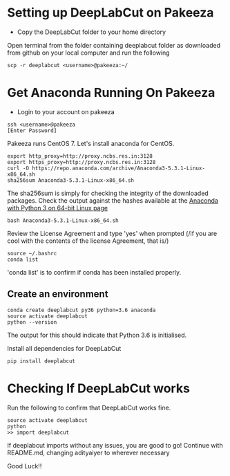 # Setting up DeepLabCut on Pakeeza

* Copy the DeepLabCut folder to your home directory

Open terminal from the folder containing deeplabcut folder as downloaded from github on your local computer and run the following
```
scp -r deeplabcut <username>@pakeeza:~/
```
# Get Anaconda Running On Pakeeza
* Login to your account on pakeeza
```
ssh <username>@pakeeza
[Enter Password]
```

Pakeeza runs CentOS 7. Let's install anaconda for CentOS.
```
export http_proxy=http://proxy.ncbs.res.in:3128
export https_proxy=http://proxy.ncbs.res.in:3128
curl -O https://repo.anaconda.com/archive/Anaconda3-5.3.1-Linux-x86_64.sh
sha256sum Anaconda3-5.3.1-Linux-x86_64.sh
```
The sha256sum is simply for checking the integrity of the downloaded packages. Check the output against the hashes available at the [Anaconda with Python 3 on 64-bit Linux page](https://docs.continuum.io/anaconda/hashes/lin-3-64)

```
bash Anaconda3-5.3.1-Linux-x86_64.sh
```
Review the License Agreement and type 'yes' when prompted (/if you are cool with the contents of the license Agreement, that is/)

```
source ~/.bashrc
conda list
```

'conda list' is to confirm if conda has been installed properly.

## Create an environment

```
conda create deeplabcut py36 python=3.6 anaconda
source activate deeplabcut
python --version
```
The output for this should indicate that Python 3.6 is initialised.

Install all dependencies for DeepLabCut

```
pip install deeplabcut
```

# Checking If DeepLabCut works

Run the following to confirm that DeepLabCut works fine.
```
source activate deeplabcut
python
>> import deeplabcut
```

If deeplabcut imports without any issues, you are good to go! Continue with README.md, changing adityaiyer to <username> wherever necessary

Good Luck!!
